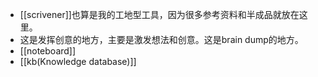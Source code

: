 - [[scrivener]]也算是我的工地型工具，因为很多参考资料和半成品就放在这里。
- 这是发挥创意的地方，主要是激发想法和创意。这是brain dump的地方。
- [[noteboard]]
- [[kb(Knowledge database)]]
